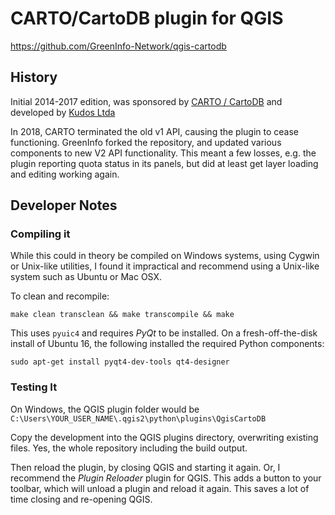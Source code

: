 # CARTO/CartoDB plugin for QGIS

https://github.com/GreenInfo-Network/qgis-cartodb


## History

Initial 2014-2017 edition, was sponsored by [CARTO / CartoDB](https://carto.com/) and developed by [Kudos Ltda](http://gkudos.com/)

In 2018, CARTO terminated the old v1 API, causing the plugin to cease functioning. GreenInfo forked the repository, and updated various components to new V2 API functionality. This meant a few losses, e.g. the plugin reporting quota status in its panels, but did at least get layer loading and editing working again.

## Developer Notes

### Compiling it

While this could in theory be compiled on Windows systems, using Cygwin or Unix-like utilities, I found it impractical and recommend using a Unix-like system such as Ubuntu or Mac OSX.

To clean and recompile:
```
make clean transclean && make transcompile && make
```

This uses `pyuic4` and requires *PyQt* to be installed. On a fresh-off-the-disk install of Ubuntu 16, the following installed the required Python components:
```
sudo apt-get install pyqt4-dev-tools qt4-designer
```

### Testing It

On Windows, the QGIS plugin folder would be `C:\Users\YOUR_USER_NAME\.qgis2\python\plugins\QgisCartoDB`

Copy the development into the QGIS plugins directory, overwriting existing files. Yes, the whole repository including the build output.

Then reload the plugin, by closing QGIS and starting it again. Or, I recommend the *Plugin Reloader* plugin for QGIS. This adds a button to your toolbar, which will unload a plugin and reload it again. This saves a lot of time closing and re-opening QGIS.
